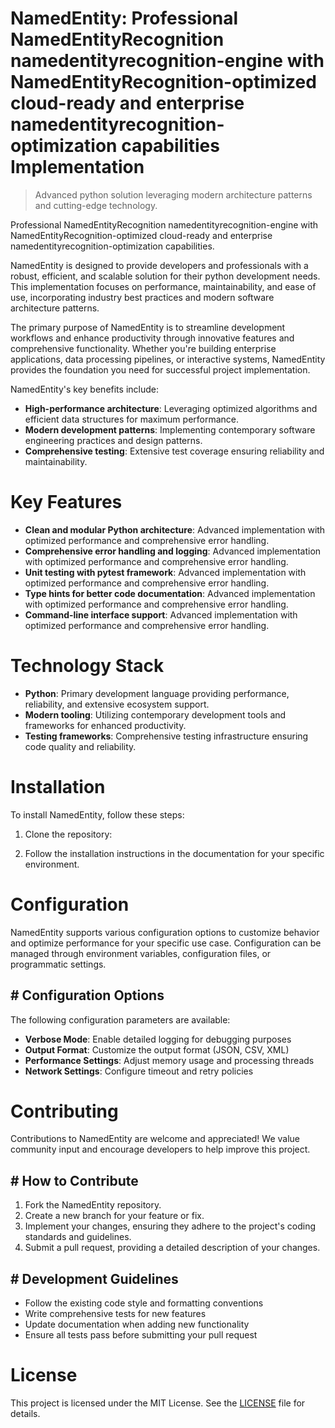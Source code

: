 <!-- fallback_NamedEntity_20250810122444_19420 -->

# NamedEntity: Professional NamedEntityRecognition namedentityrecognition-engine with NamedEntityRecognition-optimized cloud-ready and enterprise namedentityrecognition-optimization capabilities Implementation
> Advanced python solution leveraging modern architecture patterns and cutting-edge technology.

Professional NamedEntityRecognition namedentityrecognition-engine with NamedEntityRecognition-optimized cloud-ready and enterprise namedentityrecognition-optimization capabilities.

NamedEntity is designed to provide developers and professionals with a robust, efficient, and scalable solution for their python development needs. This implementation focuses on performance, maintainability, and ease of use, incorporating industry best practices and modern software architecture patterns.

The primary purpose of NamedEntity is to streamline development workflows and enhance productivity through innovative features and comprehensive functionality. Whether you're building enterprise applications, data processing pipelines, or interactive systems, NamedEntity provides the foundation you need for successful project implementation.

NamedEntity's key benefits include:

* **High-performance architecture**: Leveraging optimized algorithms and efficient data structures for maximum performance.
* **Modern development patterns**: Implementing contemporary software engineering practices and design patterns.
* **Comprehensive testing**: Extensive test coverage ensuring reliability and maintainability.

# Key Features

* **Clean and modular Python architecture**: Advanced implementation with optimized performance and comprehensive error handling.
* **Comprehensive error handling and logging**: Advanced implementation with optimized performance and comprehensive error handling.
* **Unit testing with pytest framework**: Advanced implementation with optimized performance and comprehensive error handling.
* **Type hints for better code documentation**: Advanced implementation with optimized performance and comprehensive error handling.
* **Command-line interface support**: Advanced implementation with optimized performance and comprehensive error handling.

# Technology Stack

* **Python**: Primary development language providing performance, reliability, and extensive ecosystem support.
* **Modern tooling**: Utilizing contemporary development tools and frameworks for enhanced productivity.
* **Testing frameworks**: Comprehensive testing infrastructure ensuring code quality and reliability.

# Installation

To install NamedEntity, follow these steps:

1. Clone the repository:


2. Follow the installation instructions in the documentation for your specific environment.

# Configuration

NamedEntity supports various configuration options to customize behavior and optimize performance for your specific use case. Configuration can be managed through environment variables, configuration files, or programmatic settings.

## # Configuration Options

The following configuration parameters are available:

* **Verbose Mode**: Enable detailed logging for debugging purposes
* **Output Format**: Customize the output format (JSON, CSV, XML)
* **Performance Settings**: Adjust memory usage and processing threads
* **Network Settings**: Configure timeout and retry policies

# Contributing

Contributions to NamedEntity are welcome and appreciated! We value community input and encourage developers to help improve this project.

## # How to Contribute

1. Fork the NamedEntity repository.
2. Create a new branch for your feature or fix.
3. Implement your changes, ensuring they adhere to the project's coding standards and guidelines.
4. Submit a pull request, providing a detailed description of your changes.

## # Development Guidelines

* Follow the existing code style and formatting conventions
* Write comprehensive tests for new features
* Update documentation when adding new functionality
* Ensure all tests pass before submitting your pull request

# License

This project is licensed under the MIT License. See the [LICENSE](https://github.com/laurindoisaac/NamedEntity/blob/main/LICENSE) file for details.
